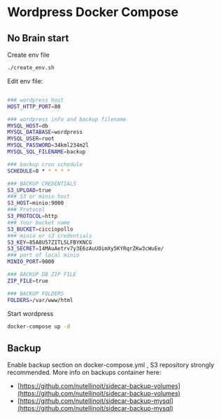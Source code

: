 # Wordpress Docker Compose

## No Brain start


Create env file

```bash
./create_env.sh
```

Edit env file:

```bash

### wordpress host
HOST_HTTP_PORT=80

### wordpress info and backup filename
MYSQL_HOST=db
MYSQL_DATABASE=wordpress
MYSQL_USER=root
MYSQL_PASSWORD=34kml234m2l
MYSQL_SQL_FILENAME=backup

### backup cron schedule
SCHEDULE=0 * * * * *

### BACKUP CREDENTIALS
S3_UPLOAD=true
### S3 or minio host
S3_HOST=minio:9000
### Protocol
S3_PROTOCOL=http
### Your bucket name
S3_BUCKET=cicciopollo
### minio or s3 credentials
S3_KEY=85A8U57ZITLSLFBYKNCG
S3_SECRET=14MAuAetrv7y3E6zAuUOimXy5KYRqrZKw3cWuEe/
### port of local minio
MINIO_PORT=9000

### BACKUP DB ZIP FILE
ZIP_FILE=true

### BACKUP FOLDERS
FOLDERS=/var/www/html

```

Start wordpress

```bash
docker-compose up -d
```

## Backup 

Enable backup section on docker-compose.yml , S3 repository strongly recommended. More info on backups container here:

* [https://github.com/nutellinoit/sidecar-backup-volumes](https://github.com/nutellinoit/sidecar-backup-volumes)
* [https://github.com/nutellinoit/sidecar-backup-mysql](https://github.com/nutellinoit/sidecar-backup-mysql)
